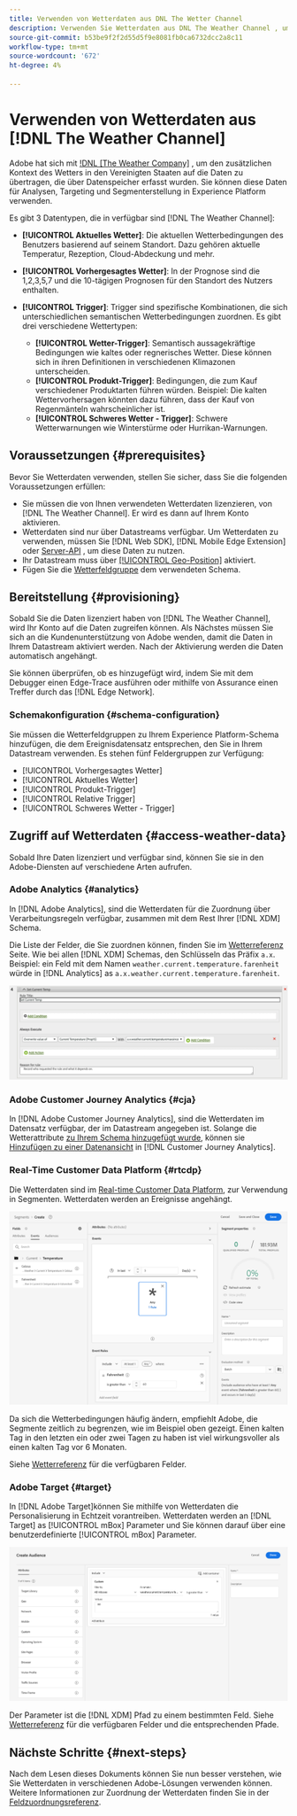 ```yaml
---
title: Verwenden von Wetterdaten aus DNL The Wetter Channel
description: Verwenden Sie Wetterdaten aus DNL The Weather Channel , um die Daten zu verbessern, die Sie über Datastreams erfassen.
source-git-commit: b53be9f2f2d55d5f9e8081fb0ca6732dcc2a8c11
workflow-type: tm+mt
source-wordcount: '672'
ht-degree: 4%

---
```



# Verwenden von Wetterdaten aus [!DNL The Weather Channel]

Adobe hat sich mit [!DNL [The Weather Company]](https://www.ibm.com/weather) , um den zusätzlichen Kontext des Wetters in den Vereinigten Staaten auf die Daten zu übertragen, die über Datenspeicher erfasst wurden. Sie können diese Daten für Analysen, Targeting und Segmenterstellung in Experience Platform verwenden.

Es gibt 3 Datentypen, die in verfügbar sind [!DNL The Weather Channel]:

* **[!UICONTROL Aktuelles Wetter]**: Die aktuellen Wetterbedingungen des Benutzers basierend auf seinem Standort. Dazu gehören aktuelle Temperatur, Rezeption, Cloud-Abdeckung und mehr.
* **[!UICONTROL Vorhergesagtes Wetter]**: In der Prognose sind die 1,2,3,5,7 und die 10-tägigen Prognosen für den Standort des Nutzers enthalten.
* **[!UICONTROL Trigger]**: Trigger sind spezifische Kombinationen, die sich unterschiedlichen semantischen Wetterbedingungen zuordnen. Es gibt drei verschiedene Wettertypen:

   * **[!UICONTROL Wetter-Trigger]**: Semantisch aussagekräftige Bedingungen wie kaltes oder regnerisches Wetter. Diese können sich in ihren Definitionen in verschiedenen Klimazonen unterscheiden.
   * **[!UICONTROL Produkt-Trigger]**: Bedingungen, die zum Kauf verschiedener Produktarten führen würden. Beispiel: Die kalten Wettervorhersagen könnten dazu führen, dass der Kauf von Regenmänteln wahrscheinlicher ist.
   * **[!UICONTROL Schweres Wetter - Trigger]**: Schwere Wetterwarnungen wie Winterstürme oder Hurrikan-Warnungen.

## Voraussetzungen {#prerequisites}

Bevor Sie Wetterdaten verwenden, stellen Sie sicher, dass Sie die folgenden Voraussetzungen erfüllen:

* Sie müssen die von Ihnen verwendeten Wetterdaten lizenzieren, von [!DNL The Weather Channel]. Er wird es dann auf Ihrem Konto aktivieren.
* Wetterdaten sind nur über Datastreams verfügbar. Um Wetterdaten zu verwenden, müssen Sie [!DNL Web SDK], [!DNL Mobile Edge Extension] oder [Server-API](../../../server-api/overview.md) , um diese Daten zu nutzen.
* Ihr Datastream muss über [[!UICONTROL Geo-Position]](../configure.md#advanced-options) aktiviert.
* Fügen Sie die [Wetterfeldgruppe](#schema-configuration) dem verwendeten Schema.

## Bereitstellung {#provisioning}

Sobald Sie die Daten lizenziert haben von [!DNL The Weather Channel], wird Ihr Konto auf die Daten zugreifen können. Als Nächstes müssen Sie sich an die Kundenunterstützung von Adobe wenden, damit die Daten in Ihrem Datastream aktiviert werden. Nach der Aktivierung werden die Daten automatisch angehängt.

Sie können überprüfen, ob es hinzugefügt wird, indem Sie mit dem Debugger einen Edge-Trace ausführen oder mithilfe von Assurance einen Treffer durch das [!DNL Edge Network].

### Schemakonfiguration {#schema-configuration}

Sie müssen die Wetterfeldgruppen zu Ihrem Experience Platform-Schema hinzufügen, die dem Ereignisdatensatz entsprechen, den Sie in Ihrem Datastream verwenden. Es stehen fünf Feldergruppen zur Verfügung:

* [!UICONTROL Vorhergesagtes Wetter]
* [!UICONTROL Aktuelles Wetter]
* [!UICONTROL Produkt-Trigger]
* [!UICONTROL Relative Trigger]
* [!UICONTROL Schweres Wetter - Trigger]

## Zugriff auf Wetterdaten {#access-weather-data}

Sobald Ihre Daten lizenziert und verfügbar sind, können Sie sie in den Adobe-Diensten auf verschiedene Arten aufrufen.

### Adobe Analytics {#analytics}

In [!DNL Adobe Analytics], sind die Wetterdaten für die Zuordnung über Verarbeitungsregeln verfügbar, zusammen mit dem Rest Ihrer [!DNL XDM] Schema.

Die Liste der Felder, die Sie zuordnen können, finden Sie im [Wetterreferenz](weather-reference.md) Seite. Wie bei allen [!DNL XDM] Schemas, den Schlüsseln das Präfix `a.x`. Beispiel: ein Feld mit dem Namen `weather.current.temperature.farenheit` würde in [!DNL Analytics] as `a.x.weather.current.temperature.farenheit`.

![Benutzeroberfläche für Verarbeitungsregeln](../../assets/datastreams/data-enrichment/weather/processing-rules.png)

### Adobe Customer Journey Analytics {#cja}

In [!DNL Adobe Customer Journey Analytics], sind die Wetterdaten im Datensatz verfügbar, der im Datastream angegeben ist. Solange die Wetterattribute [zu Ihrem Schema hinzugefügt wurde](#prerequisites-prerequisites), können sie [Hinzufügen zu einer Datenansicht](https://experienceleague.adobe.com/docs/analytics-platform/using/cja-dataviews/create-dataview.html?lang=de) in [!DNL Customer Journey Analytics].

### Real-Time Customer Data Platform {#rtcdp}

Die Wetterdaten sind im [Real-time Customer Data Platform](../../../rtcdp/overview.md), zur Verwendung in Segmenten. Wetterdaten werden an Ereignisse angehängt.

![Segment Builder mit Wetterereignissen](../../assets/datastreams/data-enrichment/weather/schema-builder.png)

Da sich die Wetterbedingungen häufig ändern, empfiehlt Adobe, die Segmente zeitlich zu begrenzen, wie im Beispiel oben gezeigt. Einen kalten Tag in den letzten ein oder zwei Tagen zu haben ist viel wirkungsvoller als einen kalten Tag vor 6 Monaten.

Siehe [Wetterreferenz](weather-reference.md) für die verfügbaren Felder.

### Adobe Target {#target}

In [!DNL Adobe Target]können Sie mithilfe von Wetterdaten die Personalisierung in Echtzeit vorantreiben. Wetterdaten werden an [!DNL Target] as [!UICONTROL mBox] Parameter und Sie können darauf über eine benutzerdefinierte [!UICONTROL mBox] Parameter.

![Target Audience Builder](../../assets/datastreams/data-enrichment/weather/target-audience-builder.png)

Der Parameter ist die [!DNL XDM] Pfad zu einem bestimmten Feld. Siehe [Wetterreferenz](weather-reference.md) für die verfügbaren Felder und die entsprechenden Pfade.

## Nächste Schritte {#next-steps}

Nach dem Lesen dieses Dokuments können Sie nun besser verstehen, wie Sie Wetterdaten in verschiedenen Adobe-Lösungen verwenden können. Weitere Informationen zur Zuordnung der Wetterdaten finden Sie in der [Feldzuordnungsreferenz](weather-reference.md).